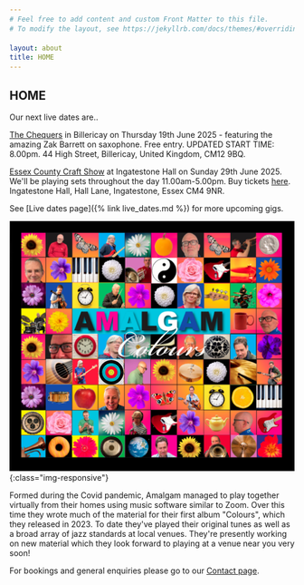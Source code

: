 ```yaml
---
# Feel free to add content and custom Front Matter to this file.
# To modify the layout, see https://jekyllrb.com/docs/themes/#overriding-theme-defaults

layout: about
title: HOME
---
```


<h2>HOME</h2>

Our next live dates are..

[The Chequers](https://www.facebook.com/thechequersbillericay) in Billericay on Thursday 19th June 2025 - featuring the amazing Zak Barrett on saxophone. Free entry. UPDATED START TIME: 8.00pm. 44 High Street, Billericay, United Kingdom, CM12 9BQ.

[Essex County Craft Show](https://county-events.co.uk/essex-county-craft-show/) at Ingatestone Hall on Sunday 29th June 2025. We'll be playing sets throughout the day 11.00am-5.00pm. Buy tickets [here](https://county-events.ticketsrv.co.uk/tickets/Sunday29th).  Ingatestone Hall, Hall Lane, Ingatestone, Essex CM4 9NR.


See [Live dates page]({% link live_dates.md %}) for more upcoming gigs.

![albumcover](assets/images/banners/amalgam_front.png){:class="img-responsive"}


Formed during the Covid pandemic, Amalgam managed to play together virtually from their homes using music software similar to Zoom. 
Over this time they wrote much of the material for their first album "Colours", which they released in 2023. 
To date they've played their original tunes as well as a broad array of jazz standards at local venues.  They're presently working on new material which they look forward to playing at a venue near you very soon! 

For bookings and general enquiries please go to our [Contact page](contact.html). 

